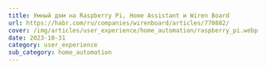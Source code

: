 ```yaml
---
title: Умный дом на Raspberry Pi, Home Assistant и Wiren Board
url: https://habr.com/ru/companies/wirenboard/articles/770882/
cover: /img/articles/user_experience/home_automation/raspberry_pi.webp
date: 2023-10-31
category: user_experience
sub_category: home_automation
---
```

